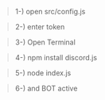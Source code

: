 >1-) open src/config.js

>2-) enter token

>3-) Open Terminal

>4-) npm install discord.js

>5-) node index.js

>6-) and BOT active
